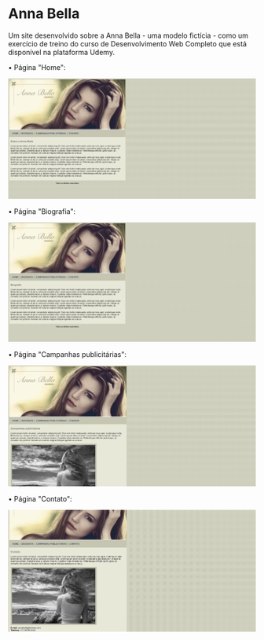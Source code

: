 # Anna Bella

Um site desenvolvido sobre a Anna Bella - uma modelo fictícia - como um exercício de treino do curso de Desenvolvimento Web Completo que está disponível na plataforma Udemy. 

• Página "Home":

![](https://github.com/mfdsouzajr/Anna-Bella/blob/main/Anna%20Bella/screenshots/index.png)

• Página "Biografia":

![](https://github.com/mfdsouzajr/Anna-Bella/blob/main/Anna%20Bella/screenshots/biografia.png)

• Página "Campanhas publicitárias":

![](https://github.com/mfdsouzajr/Anna-Bella/blob/main/Anna%20Bella/screenshots/campanhas-publicitarias.png)

• Página "Contato":

![](https://github.com/mfdsouzajr/Anna-Bella/blob/main/Anna%20Bella/screenshots/contato.png)
